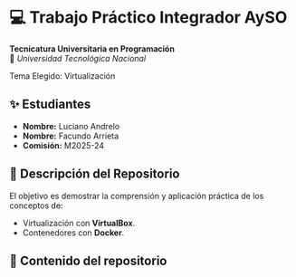# 💻 Trabajo Práctico Integrador AySO 
**Tecnicatura Universitaria en Programación**  
📍 *Universidad Tecnológica Nacional*

Tema Elegido: Virtualización

## ✨ Estudiantes 
- **Nombre:** Luciano Andrelo
- **Nombre:** Facundo Arrieta
- **Comisión:** M2025-24  

## 📂 Descripción del Repositorio  
El objetivo es demostrar la comprensión y aplicación práctica de los conceptos de:
- Virtualización con **VirtualBox**.
- Contenedores con **Docker**.

## 📂 Contenido del repositorio
